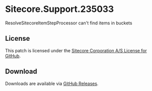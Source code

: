 # Sitecore.Support.235033
ResolveSitecoreItemStepProcessor can't find items in buckets

## License  
This patch is licensed under the [Sitecore Corporation A/S License for GitHub](https://github.com/sitecoresupport/Sitecore.Support.235033/blob/master/LICENSE).  

## Download  
Downloads are available via [GitHub Releases](https://github.com/sitecoresupport/Sitecore.Support.235033/releases).  
